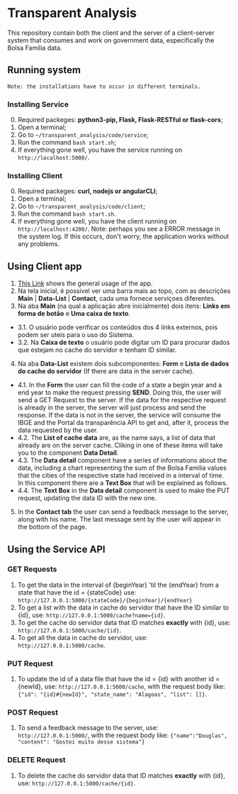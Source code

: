 # Transparent Analysis
This repository contain both the client and the server of a client-server system that consumes and work on government data, especifically the Bolsa Família data.

## Running system
`Note: the installations have to occur in different terminals.`

### Installing Service
0. Required packeges: **python3-pip, Flask, Flask-RESTful or flask-cors**;
1. Open a terminal;
2. Go to `~/transparent_analysis/code/service`;
3. Run the command `bash start.sh`;
4. If everything gone well, you have the service running on `http://localhost:5000/`.
 
### Installing Client
0. Required packeges: **curl, nodejs or angularCLI**;
1. Open a terminal;
2. Go to `~/transparent_analysis/code/client`;
3. Run the command `bash start.sh`.
4. If everything gone well, you have the client running on `http://localhost:4200/`. Note: perhaps you see a ERROR message in the system log. If this occurs, don't worry, the application works without any problems.

## Using Client app
1. [This Link](https://www.youtube.com/watch?v=JXqDNV4YhwU) shows the general usage of the app. 
2. Na tela inicial, é possivel ver uma barra mais ao topo, com as descrições **Main** | **Data-List** | **Contact**, cada uma fornece serviçoes diferentes.
3. Na aba **Main** (na qual a aplicação abre inicialmente) dois itens: **Links em forma de botão** e **Uma caixa de texto**.
- 3.1. O usuário pode verificar os conteúdos dos 4 links externos, pois podem ser uteis para o uso do Sistema.
- 3.2. Na **Caixa de texto** o usuário pode digitar um ID para procurar dados que estejam no cache do servidor e tenham ID similar.
4. Na aba **Data-List** existem dois subcomponentes: **Form** e **Lista de dados do cache do servidor** (If there are data in the server cache).
- 4.1. In the **Form** the user can fill the code of a state a begin year and a end year to make the request pressing **SEND**. Doing this, the user will send a GET Request to the server. If the data for the respective request is already in the server, the server will just process and send the response. If the data is not in the server, the service will consume the IBGE and the Portal da transparência API to get and, after it, process the data requested by the user.
- 4.2. The **List of cache data** are, as the name says, a list of data that already are on the server cache. Cliking in one of these items will take you to the component **Data Detail**.
- 4.3. The **Data detail** component have a series of informations about the data, including a chart representing the sum of the Bolsa Familia values that the cities of the respective state had received in a interval of time. In this component there are a **Text Box** that will be explained as follows.
- 4.4. The **Text Box** in the **Data detail** component is used to make the PUT request, updating the data ID with the new one.
5. In the **Contact tab** the user can send a feedback message to the server, along with his name. The last message sent by the user will appear in the bottom of the page.

## Using the Service API
### GET Requests
1. To get the data in the interval of {beginYear} 'til the {endYear} from a state that have the id = {stateCode} use: `http://127.0.0.1:5000/{stateCode}/{beginYear}/{endYear}`
2. To get a list with the data in cache do servidor that have the ID similar to {id}, use: `http://127.0.0.1:5000/cache?name={id}`.
3. To get the cache do servidor data that ID matches **exactly** with {id}, use: `http://127.0.0.1:5000/cache/{id}`.
4. To get all the data in cache do servidor, use: `http://127.0.0.1:5000/cache`.

### PUT Request
1. To update the id of a data file that have the id = {id} with another id = {newId}, use: `http://127.0.0.1:5000/cache`, with the request body like: `{"id": "{id}#{newId}", "state_name": "Alagoas", "list": []}`.

### POST Request
1. To send a feedback message to the server, use: `http://127.0.0.1:5000/`, with the request body like: `{"name":"Douglas", "content": "Gostei muito desse sistema"}`

### DELETE Request
1. To delete the cache do servidor data that ID matches **exactly** with {id}, use: `http://127.0.0.1:5000/cache/{id}`.

